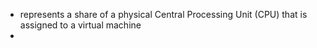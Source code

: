 - represents a share of a physical Central Processing Unit (CPU) that is assigned to a virtual machine
- 